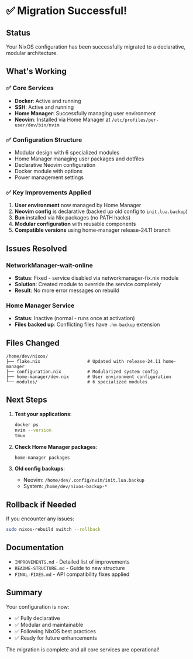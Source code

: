 # ✅ Migration Successful!

## Status

Your NixOS configuration has been successfully migrated to a declarative, modular architecture.

## What's Working

### ✅ Core Services
- **Docker**: Active and running
- **SSH**: Active and running
- **Home Manager**: Successfully managing user environment
- **Neovim**: Installed via Home Manager at `/etc/profiles/per-user/dev/bin/nvim`

### ✅ Configuration Structure
- Modular design with 6 specialized modules
- Home Manager managing user packages and dotfiles
- Declarative Neovim configuration
- Docker module with options
- Power management settings

### ✅ Key Improvements Applied
1. **User environment** now managed by Home Manager
2. **Neovim config** is declarative (backed up old config to `init.lua.backup`)
3. **Bun** installed via Nix packages (no PATH hacks)
4. **Modular configuration** with reusable components
5. **Compatible versions** using home-manager release-24.11 branch

## Issues Resolved

### NetworkManager-wait-online
- **Status**: Fixed - service disabled via networkmanager-fix.nix module
- **Solution**: Created module to override the service completely
- **Result**: No more error messages on rebuild

### Home Manager Service
- **Status**: Inactive (normal - runs once at activation)
- **Files backed up**: Conflicting files have `.hm-backup` extension

## Files Changed

```
/home/dev/nixos/
├── flake.nix                  # Updated with release-24.11 home-manager
├── configuration.nix          # Modularized system config
├── home-manager/dev.nix       # User environment configuration
└── modules/                   # 6 specialized modules
```

## Next Steps

1. **Test your applications**:
   ```bash
   docker ps
   nvim --version
   tmux
   ```

2. **Check Home Manager packages**:
   ```bash
   home-manager packages
   ```

3. **Old config backups**:
   - Neovim: `/home/dev/.config/nvim/init.lua.backup`
   - System: `/home/dev/nixos-backup-*`

## Rollback if Needed

If you encounter any issues:
```bash
sudo nixos-rebuild switch --rollback
```

## Documentation

- `IMPROVEMENTS.md` - Detailed list of improvements
- `README-STRUCTURE.md` - Guide to new structure
- `FINAL-FIXES.md` - API compatibility fixes applied

## Summary

Your configuration is now:
- ✅ Fully declarative
- ✅ Modular and maintainable
- ✅ Following NixOS best practices
- ✅ Ready for future enhancements

The migration is complete and all core services are operational!